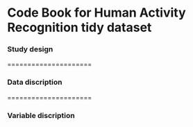 Code Book for Human Activity Recognition tidy dataset
======================================================

### Study design

=====================

### Data discription

=====================

### Variable discription
